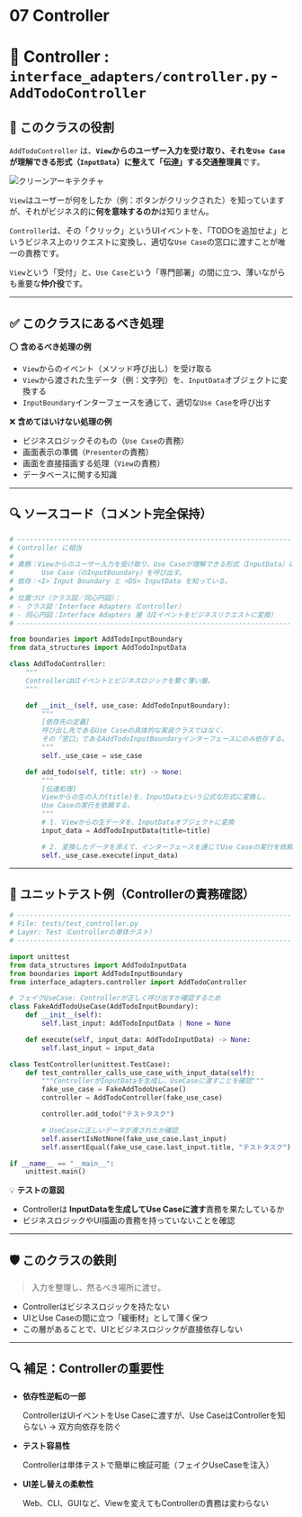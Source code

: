 # 07 Controller

# 🚦 Controller : `interface_adapters/controller.py` - `AddTodoController`

## 🧭 このクラスの役割

`AddTodoController` は、**`View`からのユーザー入力を受け取り、それを`Use Case`が理解できる形式（`InputData`）に整えて「伝達」する交通整理員**です。

![クリーンアーキテクチャ](https://www.notion.so../%E3%82%AF%E3%83%AA%E3%83%BC%E3%83%B3%E3%82%A2%E3%83%BC%E3%82%AD%E3%83%86%E3%82%AF%E3%83%81%E3%83%A3.png)

`View`はユーザーが何をしたか（例：ボタンがクリックされた）を知っていますが、それがビジネス的に**何を意味するのか**は知りません。

`Controller`は、その「クリック」というUIイベントを、「TODOを追加せよ」というビジネス上のリクエストに変換し、適切な`Use Case`の窓口に渡すことが唯一の責務です。

`View`という「受付」と、`Use Case`という「専門部署」の間に立つ、薄いながらも重要な**仲介役**です。

---

## ✅ このクラスにあるべき処理

⭕️ **含めるべき処理の例**

- `View`からのイベント（メソッド呼び出し）を受け取る
- `View`から渡された生データ（例：文字列）を、`InputData`オブジェクトに変換する
- `InputBoundary`インターフェースを通じて、適切な`Use Case`を呼び出す

❌ **含めてはいけない処理の例**

- ビジネスロジックそのもの（`Use Case`の責務）
- 画面表示の準備（`Presenter`の責務）
- 画面を直接描画する処理（`View`の責務）
- データベースに関する知識

---

## 🔍 ソースコード（コメント完全保持）

```python
# --------------------------------------------------------------------
# Controller に相当
#
# 責務：Viewからのユーザー入力を受け取り、Use Caseが理解できる形式（InputData）に変換して、
#       Use Case（のInputBoundary）を呼び出す。
# 依存：<I> Input Boundary と <DS> InputData を知っている。
#
# 位置づけ（クラス図／同心円図）：
# - クラス図：Interface Adapters（Controller）
# - 同心円図：Interface Adapters 層（UIイベントをビジネスリクエストに変換）
# --------------------------------------------------------------------

from boundaries import AddTodoInputBoundary
from data_structures import AddTodoInputData

class AddTodoController:
    """
    ControllerはUIイベントとビジネスロジックを繋ぐ薄い層。
    """

    def __init__(self, use_case: AddTodoInputBoundary):
        """
        [依存先の定義]
        呼び出し先であるUse Caseの具体的な実装クラスではなく、
        その「窓口」であるAddTodoInputBoundaryインターフェースにのみ依存する。
        """
        self._use_case = use_case

    def add_todo(self, title: str) -> None:
        """
        [伝達処理]
        Viewからの生の入力(title)を、InputDataという公式な形式に変換し、
        Use Caseの実行を依頼する。
        """
        # 1. Viewからの生データを、InputDataオブジェクトに変換
        input_data = AddTodoInputData(title=title)

        # 2. 変換したデータを添えて、インターフェースを通じてUse Caseの実行を依頼
        self._use_case.execute(input_data)

```

---

## 🧪 ユニットテスト例（Controllerの責務確認）

```python
# --------------------------------------------------------------------
# File: tests/test_controller.py
# Layer: Test（Controllerの単体テスト）
# --------------------------------------------------------------------

import unittest
from data_structures import AddTodoInputData
from boundaries import AddTodoInputBoundary
from interface_adapters.controller import AddTodoController

# フェイクUseCase: Controllerが正しく呼び出すか確認するため
class FakeAddTodoUseCase(AddTodoInputBoundary):
    def __init__(self):
        self.last_input: AddTodoInputData | None = None

    def execute(self, input_data: AddTodoInputData) -> None:
        self.last_input = input_data

class TestController(unittest.TestCase):
    def test_controller_calls_use_case_with_input_data(self):
        """ControllerがInputDataを生成し、UseCaseに渡すことを確認"""
        fake_use_case = FakeAddTodoUseCase()
        controller = AddTodoController(fake_use_case)

        controller.add_todo("テストタスク")

        # UseCaseに正しいデータが渡されたか確認
        self.assertIsNotNone(fake_use_case.last_input)
        self.assertEqual(fake_use_case.last_input.title, "テストタスク")

if __name__ == "__main__":
    unittest.main()

```

💡 **テストの意図**

- Controllerは **InputDataを生成してUse Caseに渡す**責務を果たしているか
- ビジネスロジックやUI描画の責務を持っていないことを確認

---

## 🛡 このクラスの鉄則

> 入力を整理し、然るべき場所に渡せ。
> 
- Controllerはビジネスロジックを持たない
- UIとUse Caseの間に立つ「緩衝材」として薄く保つ
- この層があることで、UIとビジネスロジックが直接依存しない

---

## 🔍 補足：Controllerの重要性

- **依存性逆転の一部**
    
    ControllerはUIイベントをUse Caseに渡すが、Use CaseはControllerを知らない → 双方向依存を防ぐ
    
- **テスト容易性**
    
    Controllerは単体テストで簡単に検証可能（フェイクUseCaseを注入）
    
- **UI差し替えの柔軟性**
    
    Web、CLI、GUIなど、Viewを変えてもControllerの責務は変わらない